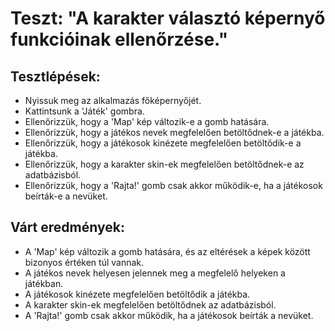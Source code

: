 # Teszt: "A karakter választó képernyő funkcióinak ellenőrzése."

## Tesztlépések:

- Nyissuk meg az alkalmazás főképernyőjét.
- Kattintsunk a 'Játék' gombra.
- Ellenőrizzük, hogy a 'Map' kép változik-e a gomb hatására.
- Ellenőrizzük, hogy a játékos nevek megfelelően betöltődnek-e a játékba.
- Ellenőrizzük, hogy a játékosok kinézete megfelelően betöltődik-e a játékba.
- Ellenőrizzük, hogy a karakter skin-ek megfelelően betöltődnek-e az adatbázisból.
- Ellenőrizzük, hogy a 'Rajta!' gomb csak akkor működik-e, ha a játékosok beírták-e a nevüket.

## Várt eredmények:

- A 'Map' kép változik a gomb hatására, és az eltérések a képek között bizonyos értéken túl vannak.
- A játékos nevek helyesen jelennek meg a megfelelő helyeken a játékban.
- A játékosok kinézete megfelelően betöltődik a játékba.
- A karakter skin-ek megfelelően betöltődnek az adatbázisból.
- A 'Rajta!' gomb csak akkor működik, ha a játékosok beírták a nevüket.